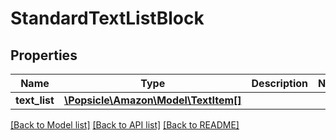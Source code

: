 # StandardTextListBlock

## Properties
Name | Type | Description | Notes
------------ | ------------- | ------------- | -------------
**text_list** | [**\Popsicle\Amazon\Model\TextItem[]**](TextItem.md) |  | 

[[Back to Model list]](../../README.md#documentation-for-models) [[Back to API list]](../../README.md#documentation-for-api-endpoints) [[Back to README]](../../README.md)

